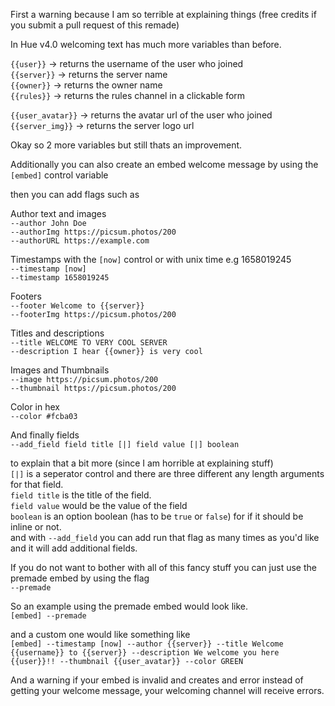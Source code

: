 First a warning because I am so terrible at explaining things (free credits if you submit a pull request of this remade)

In Hue v4.0 welcoming text has much more variables than before.


`{{user}}` -> returns the username of the user who joined<br/>
`{{server}}` -> returns the server name<br/>
`{{owner}}` -> returns the owner name<br/>
`{{rules}}` -> returns the rules channel in a clickable form<br/>

`{{user_avatar}}` -> returns the avatar url of the user who joined<br/>
`{{server_img}}` -> returns the server logo url<br/>


Okay so 2 more variables but still thats an improvement.

Additionally you can also create an embed welcome message by using the `[embed]` control variable 

then you can add flags such as 

Author text and images<br/>
`--author John Doe`<br/>
`--authorImg https://picsum.photos/200`<br/>
`--authorURL https://example.com`<br/>

Timestamps with the `[now]` control or with unix time e.g 1658019245<br/>
`--timestamp [now]` <br/>
`--timestamp 1658019245`<br/>

Footers<br/>
`--footer Welcome to {{server}}`<br/>
`--footerImg https://picsum.photos/200`<br/>

Titles and descriptions<br/>
`--title WELCOME TO VERY COOL SERVER `<br/>
`--description I hear {{owner}} is very cool`<br/>

Images and Thumbnails<br/>
`--image https://picsum.photos/200`<br/>
`--thumbnail https://picsum.photos/200`<br/>

Color in hex<br/>
`--color #fcba03`<br/>

And finally fields <br/>
`--add_field field title [|] field value [|] boolean`<br/>

to explain that a bit more (since I am horrible at explaining stuff)<br/>
`[|]` is a seperator control and there are three different any length arguments for that field.<br/>
`field title` is the title of the field.<br/>
`field value` would be the value of the field<br/>
`boolean` is an option boolean (has to be `true` or `false`) for if it should be inline or not.<br/>
and with `--add_field` you can add run that flag as many times as you'd like and it will add additional fields.<br/>

If you do not want to bother with all of this fancy stuff you can just use the premade embed by using the flag<br/>
`--premade`<br/>

So an example using the premade embed would look like.<br/>
`[embed] --premade`<br/>

and a custom one would like something like<br/>
`[embed] --timestamp [now] --author {{server}} --title Welcome {{username}} to {{server}} --description We welcome you here {{user}}!! --thumbnail {{user_avatar}} --color GREEN`<br/>

And a warning if your embed is invalid and creates and error instead of getting your welcome message, your welcoming channel will receive errors.<br/>